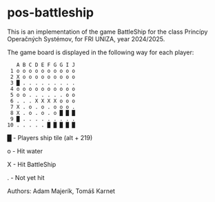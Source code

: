 # pos-battleship
This is an implementation of the game BattleShip for the class Princípy Operačných Systémov, for FRI UNIZA, year 2024/2025.

The game board is displayed in the following way for each player:
```
   A B C D E F G G I J
 1 o o o o o o o o o o
 2 X o o o o o o o o o
 3 █ . . . . . . . . .
 4 o o o o o o o o o o
 5 o o . . . . . . o o
 6 . . . X X X X o o o
 7 X . o . o . o o o .
 8 X . o . o . o █ █ █
 9 █ . . . . . . . . .
10 . . . . . █ █ █ █ █
```

█ - Players ship tile (alt + 219)

o - Hit water

X - Hit BattleShip

. - Not yet hit

Authors: Adam Majerík, Tomáš Karnet